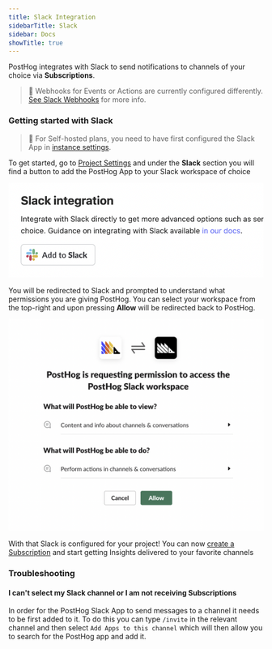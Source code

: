 ```yaml
---
title: Slack Integration
sidebarTitle: Slack
sidebar: Docs
showTitle: true
---
```


PostHog integrates with Slack to send notifications to channels of your choice via **Subscriptions**.


> 🤔 Webhooks for Events or Actions are currently configured differently. [See Slack Webhooks](/docs/integrate/webhooks/slack) for more info. 

### Getting started with Slack

> 🚧 For Self-hosted plans, you need to have first configured the Slack App in [instance settings](/docs/self-host/configure/slack).

To get started, go to [Project Settings](https://app.posthog.com/project/settings) and under the **Slack** section you will find a button to add the PostHog App to your Slack workspace of choice 

![Add to Slack button](../../../images/features/slack/project-settings-add-slack.png)

You will be redirected to Slack and prompted to understand what permissions you are giving PostHog. You can select your workspace from the top-right and upon pressing **Allow** will be redirected back to PostHog.

![Slack Oauth](../../../images/features/slack/slack-oauth.png)

With that Slack is configured for your project! You can now [create a Subscription](/docs/user-guides/subscriptions#slack-subscriptions) and start getting Insights delivered to your favorite channels


### Troubleshooting

#### I can't select my Slack channel or I am not receiving Subscriptions

In order for the PostHog Slack App to send messages to a channel it needs to be first added to it. To do this you can type `/invite` in the relevant channel and then select `Add Apps to this channel` which will then allow you to search for the PostHog app and add it.
